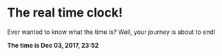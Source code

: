 # The real time clock!

Ever wanted to know what the time is? Well, your journey is about to end!

**The time is Dec 03, 2017, 23:52**